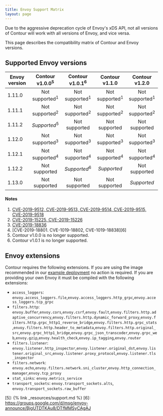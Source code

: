 ```yaml
---
title: Envoy Support Matrix
layout: page
---
```


Due to the aggressive deprecation cycle of Envoy's xDS API, not all versions of Contour will work with all versions of Envoy, and vice versa.

This page describes the compatibility matrix of Contour and Envoy versions.

## Supported Envoy versions

| Envoy version | Contour v1.0.0<sup>5</sup> | Contour v1.0.1<sup>6</sup> | Contour v1.1.0 | Contour v1.2.0 |
| ------------ | :-----------: | :-----------: | :----------: | :----------: |
| 1.11.0 | Not supported<sup>1</sup> | Not supported<sup>1</sup> | Not supported<sup>1</sup> | Not supported<sup>1</sup> |
| 1.11.1 | Not supported<sup>2</sup> | Not supported<sup>2</sup> | Not supported<sup>2</sup> | Not supported<sup>2</sup> |
| 1.11.2 | *Supported*<sup>5</sup> | Not supported | Not supported | Not supported |
| 1.12.0 | Not supported<sup>3</sup> | Not supported<sup>3</sup> | Not supported<sup>3</sup> | Not supported<sup>3</sup> |
| 1.12.1 | Not supported<sup>4</sup> | Not supported<sup>4</sup> | Not supported<sup>4</sup> | Not supported<sup>4</sup> |
| 1.12.2 | Not supported | *Supported*<sup>6</sup> | *Supported* | Not supported |
| 1.13.0 | Not supported | Not supported | Not supported | *Supported* |

#### Notes

1. [CVE-2019-9512, CVE-2019-9513, CVE-2019-9514, CVE-2019-9515, CVE-2019-9518][1]
2. [CVE-2019-15225, CVE-2019-15226][2]
3. [CVE-2019-18836][3]
4. [CVE-2019-18801. CVE-1019-18802, CVE-1019-18838][6]
5. Contour v1.0.0 is no longer supported.
6. Contour v1.0.1 is no longer supported.

## Envoy extensions

Contour requires the following extensions.
If you are using the image recommended in our [example deployment][4] no action is required.
If you are providing your own Envoy it must be compiled with the following extensions:

- `access_loggers`: `envoy.access_loggers.file`,`envoy.access_loggers.http_grpc`,`envoy.access_loggers.tcp_grpc`
- `filters.http`: `envoy.buffer`,`envoy.cors`,`envoy.csrf`,`envoy.fault`,`envoy.filters.http.adaptive_concurrency`,`envoy.filters.http.dynamic_forward_proxy`,`envoy.filters.http.grpc_http1_reverse_bridge`,`envoy.filters.http.grpc_stats`,`envoy.filters.http.header_to_metadata`,`envoy.filters.http.original_src`,`envoy.grpc_http1_bridge`,`envoy.grpc_json_transcoder`,`envoy.grpc_web`,`envoy.gzip`,`envoy.health_check`,`envoy.ip_tagging`,`envoy.router`
- `filters.listener`: `envoy.listener.http_inspector`,`envoy.listener.original_dst`,`envoy.listener.original_src`,`envoy.listener.proxy_protocol`,`envoy.listener.tls_inspector`
- `filters.network`: `envoy.echo`,`envoy.filters.network.sni_cluster`,`envoy.http_connection_manager`,`envoy.tcp_proxy`
- `stat_sinks`: `envoy.metrics_service`
- `transport_sockets`: `envoy.transport_sockets.alts`, `envoy.transport_sockets.raw_buffer`

[1]: https://groups.google.com/forum/#!topic/envoy-announce/ZLchtraPYVk
[2]: https://groups.google.com/forum/#!topic/envoy-announce/Zo3ZEFuPWec
[3]: https://groups.google.com/d/msg/envoy-announce/3-8S992PUV4/t-egdelVDwAJ
[4]: {{site.github.repository_url}}/tree/{{site.github.latest_release.tag_name}}/examples/contour
[5]: {% link _resources/support.md %}
[6]: https://groups.google.com/d/msg/envoy-announce/BjgUTDTKAu8/DTfMMSyCAgAJ
